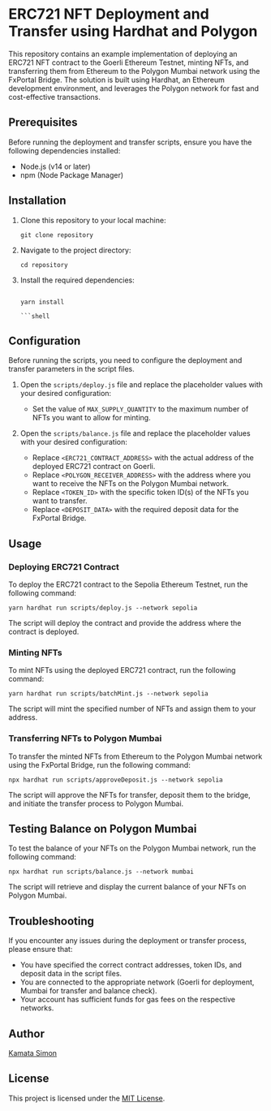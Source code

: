 
# ERC721 NFT Deployment and Transfer using Hardhat and Polygon

This repository contains an example implementation of deploying an ERC721 NFT contract to the Goerli Ethereum Testnet, minting NFTs, and transferring them from Ethereum to the Polygon Mumbai network using the FxPortal Bridge. The solution is built using Hardhat, an Ethereum development environment, and leverages the Polygon network for fast and cost-effective transactions.

## Prerequisites

Before running the deployment and transfer scripts, ensure you have the following dependencies installed:

- Node.js (v14 or later)
- npm (Node Package Manager)

## Installation

1. Clone this repository to your local machine:

   ```shell
   git clone repository
   ```

2. Navigate to the project directory:

   ```shell
   cd repository
   ```

3. Install the required dependencies:

   ```shell

   yarn install

   ```shell

## Configuration

Before running the scripts, you need to configure the deployment and transfer parameters in the script files.

1. Open the `scripts/deploy.js` file and replace the placeholder values with your desired configuration:

   - Set the value of `MAX_SUPPLY_QUANTITY` to the maximum number of NFTs you want to allow for minting.

2. Open the `scripts/balance.js` file and replace the placeholder values with your desired configuration:

   - Replace `<ERC721_CONTRACT_ADDRESS>` with the actual address of the deployed ERC721 contract on Goerli.
   - Replace `<POLYGON_RECEIVER_ADDRESS>` with the address where you want to receive the NFTs on the Polygon Mumbai network.
   - Replace `<TOKEN_ID>` with the specific token ID(s) of the NFTs you want to transfer.
   - Replace `<DEPOSIT_DATA>` with the required deposit data for the FxPortal Bridge.

## Usage

### Deploying ERC721 Contract

To deploy the ERC721 contract to the Sepolia Ethereum Testnet, run the following command:

```shell
yarn hardhat run scripts/deploy.js --network sepolia
```

The script will deploy the contract and provide the address where the contract is deployed.

### Minting NFTs

To mint NFTs using the deployed ERC721 contract, run the following command:

```shell
yarn hardhat run scripts/batchMint.js --network sepolia
```

The script will mint the specified number of NFTs and assign them to your address.

### Transferring NFTs to Polygon Mumbai

To transfer the minted NFTs from Ethereum to the Polygon Mumbai network using the FxPortal Bridge, run the following command:

```shell
npx hardhat run scripts/approveDeposit.js --network sepolia
```

The script will approve the NFTs for transfer, deposit them to the bridge, and initiate the transfer process to Polygon Mumbai.

## Testing Balance on Polygon Mumbai

To test the balance of your NFTs on the Polygon Mumbai network, run the following command:

```shell
npx hardhat run scripts/balance.js --network mumbai
```

The script will retrieve and display the current balance of your NFTs on Polygon Mumbai.

## Troubleshooting

If you encounter any issues during the deployment or transfer process, please ensure that:

- You have specified the correct contract addresses, token IDs, and deposit data in the script files.
- You are connected to the appropriate network (Goerli for deployment, Mumbai for transfer and balance check).
- Your account has sufficient funds for gas fees on the respective networks.

## Author

[Kamata Simon](https://github.com/kamatasimon)

## License

This project is licensed under the [MIT License](LICENSE).




